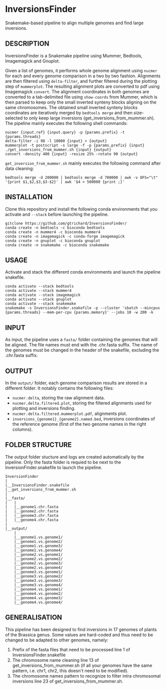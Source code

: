 # InversionsFinder
Snakemake-based pipeline to align multiple genomes and find large inversions.


## DESCRIPTION

InversionsFinder is a Snakemake pipeline using Mummer, Bedtools, Imagemagick and Gnuplot.

Given a list of genomes, it performs whole genome alignment using `nucmer` for each and every genome comparison in a two by two fashion. Alignments are then filtered using `delta-filter`, and further filtered during the plotting step of `mummerplot`. The resulting alignment plots are converted to pdf using Imagemagick `convert`. The alignment coordinates in both genomes are converted to a tab-delimited file using `show-coords` from Mummer, which is then parsed to keep only the small inverted synteny blocks aligning on the same chromosomes. The obtained small inverted synteny blocks coordinates are iteratively merged by `bedtools merge` and then size-selected to only keep large inversions (get_inversions_from_mummer.sh). The pipeline mainly executes the following shell commands:

```
nucmer {input.ref} {input.query} -p {params.prefix} -t {params.threads}
delta-filter -i 98 -l 10000 {input} > {output}
mummerplot -t postscript -s large -f -p {params.prefix} {input}
./get_inversions_from_mummer.sh {input} {output}
convert -density 400 {input} -resize 25% -rotate 90 {output}
```

`get_inversion_from_mummer.sh` mainly executes the following command after data cleaning:

```
bedtools merge -d 200000 | bedtools merge -d 700000 | awk -v OFS="\t" '{print $1,$2,$3,$3-$2}' | awk '$4 > 500000 {print ;}'
```

## INSTALLATION

Clone this repository and install the following conda environments that you activate and `--stack` before launching the pipeline.

```
gitclone https://github.com/gtrichard/InversionsFinder/
conda create -n bedtools -c bioconda bedtools
conda create -n mummer4 -c bioconda mummer4
conda create -n imagemagick -c conda-forge imagemagick
conda create -n gnuplot -c bioconda gnuplot
conda create -n snakemake -c bioconda snakemake
```


## USAGE

Activate and stack the different conda environments and launch the pipeline snakefile.

```
conda activate --stack bedtools 
conda activate --stack mummer4
conda activate --stack imagemagick 
conda activate --stack gnuplot 
conda activate --stack snakemake
snakemake -s InversionsFinder.snakefile -p --cluster 'sbatch --mincpus {params.threads} --mem-per-cpu {params.memory}' --jobs 10 -w 200 -k
```


## INPUT

As input, the pipeline uses a `fasta/` folder containing the genomes that will be aligned. The file names must end with the .chr.fasta suffix.
The name of the genomes must be changed in the header of the snakefile, excluding the .chr.fasta suffix.


## OUTPUT

In the `output/` folder, each genome comparison results are stored in a different folder. It notably contains the following files:

- `nucmer.delta`, storing the raw alignment data.
- `nucmer.delta.filtered.plot`, storing the filtered alignments used for plotting and inversions finding.
- `nucmer.delta.filtered.mummerplot.pdf`, alignments plot.
- `inversions_{genome1}_{genome2}.named.bed`,  inversions coordinates of the reference genome (first of the two genome names in the right columns).


## FOLDER STRUCTURE

The output folder stucture and logs are created automatically by the pipeline. Only the fasta folder is requied to be next to the InversionFinder.snakefile to launch the pipeline.

```
InversionFinder
|
|__InversionsFinder.snakefile
|__get_inversions_from_mummer.sh
|
|__fasta/
|   |
|   |__genome1.chr.fasta
|   |__genome2.chr.fasta
|   |__genome3.chr.fasta
|   |__genome4.chr.fasta
|
|__output/
    |
    |__genome1.vs.genome1/
    |__genome1.vs.genome2/
    |__genome1.vs.genome3/
    |__genome1.vs.genome4/
    |__genome2.vs.genome1/
    |__genome2.vs.genome2/
    |__genome2.vs.genome3/
    |__genome2.vs.genome4/
    |__genome3.vs.genome1/
    |__genome3.vs.genome2/
    |__genome3.vs.genome3/
    |__genome3.vs.genome4/
    |__genome4.vs.genome1/
    |__genome4.vs.genome2/
    |__genome4.vs.genome3/
    |__genome4.vs.genome4/
```

## GENERALISATION

This pipeline has been designed to find inversions in 17 genomes of plants of the Brassica genus. Some values are hard-coded and thus need to be changed to be adapted to other genomes, namely:

1. Prefix of the fasta files that need to be processed line 1 of InversionsFinder.snakefile
2. The chromosome name cleaning line 13 of get_inversions_from_mummer.sh (if all your genomes have the same pattern, i.e. chr1, chr2, this doesn't need to be modified).
3. The chromosome names pattern to recognize to filter intra chromosomal inversions line 23 of get_inversions_from_mummer.sh.

